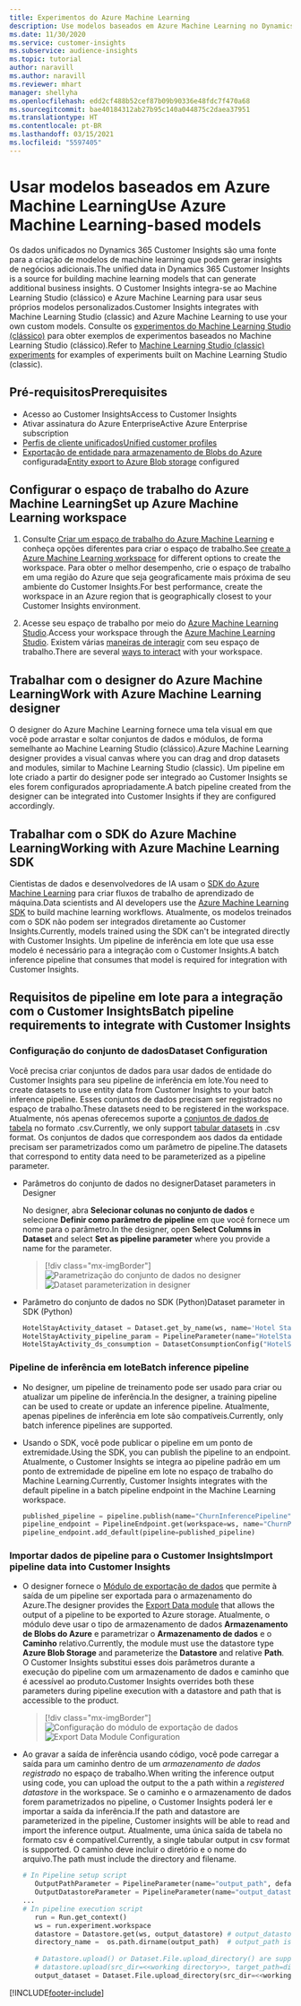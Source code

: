 ```yaml
---
title: Experimentos do Azure Machine Learning
description: Use modelos baseados em Azure Machine Learning no Dynamics 365 Customer Insights.
ms.date: 11/30/2020
ms.service: customer-insights
ms.subservice: audience-insights
ms.topic: tutorial
author: naravill
ms.author: naravill
ms.reviewer: mhart
manager: shellyha
ms.openlocfilehash: edd2cf488b52cef87b09b90336e48fdc7f470a68
ms.sourcegitcommit: bae40184312ab27b95c140a044875c2daea37951
ms.translationtype: HT
ms.contentlocale: pt-BR
ms.lasthandoff: 03/15/2021
ms.locfileid: "5597405"
---
```

# <a name="use-azure-machine-learning-based-models"></a><span data-ttu-id="5b27e-103">Usar modelos baseados em Azure Machine Learning</span><span class="sxs-lookup"><span data-stu-id="5b27e-103">Use Azure Machine Learning-based models</span></span>

<span data-ttu-id="5b27e-104">Os dados unificados no Dynamics 365 Customer Insights são uma fonte para a criação de modelos de machine learning que podem gerar insights de negócios adicionais.</span><span class="sxs-lookup"><span data-stu-id="5b27e-104">The unified data in Dynamics 365 Customer Insights is a source for building machine learning models that can generate additional business insights.</span></span> <span data-ttu-id="5b27e-105">O Customer Insights integra-se ao Machine Learning Studio (clássico) e Azure Machine Learning para usar seus próprios modelos personalizados.</span><span class="sxs-lookup"><span data-stu-id="5b27e-105">Customer Insights integrates with Machine Learning Studio (classic) and Azure Machine Learning to use your own custom models.</span></span> <span data-ttu-id="5b27e-106">Consulte os [experimentos do Machine Learning Studio (clássico)](machine-learning-studio-experiments.md) para obter exemplos de experimentos baseados no Machine Learning Studio (clássico).</span><span class="sxs-lookup"><span data-stu-id="5b27e-106">Refer to [Machine Learning Studio (classic) experiments](machine-learning-studio-experiments.md) for examples of experiments built on Machine Learning Studio (classic).</span></span> 

## <a name="prerequisites"></a><span data-ttu-id="5b27e-107">Pré-requisitos</span><span class="sxs-lookup"><span data-stu-id="5b27e-107">Prerequisites</span></span>

- <span data-ttu-id="5b27e-108">Acesso ao Customer Insights</span><span class="sxs-lookup"><span data-stu-id="5b27e-108">Access to Customer Insights</span></span>
- <span data-ttu-id="5b27e-109">Ativar assinatura do Azure Enterprise</span><span class="sxs-lookup"><span data-stu-id="5b27e-109">Active Azure Enterprise subscription</span></span>
- [<span data-ttu-id="5b27e-110">Perfis de cliente unificados</span><span class="sxs-lookup"><span data-stu-id="5b27e-110">Unified customer profiles</span></span>](data-unification.md)
- <span data-ttu-id="5b27e-111">[Exportação de entidade para armazenamento de Blobs do Azure](export-azure-blob-storage.md) configurada</span><span class="sxs-lookup"><span data-stu-id="5b27e-111">[Entity export to Azure Blob storage](export-azure-blob-storage.md) configured</span></span>

## <a name="set-up-azure-machine-learning-workspace"></a><span data-ttu-id="5b27e-112">Configurar o espaço de trabalho do Azure Machine Learning</span><span class="sxs-lookup"><span data-stu-id="5b27e-112">Set up Azure Machine Learning workspace</span></span>

1. <span data-ttu-id="5b27e-113">Consulte [Criar um espaço de trabalho do Azure Machine Learning](/azure/machine-learning/concept-workspace#-create-a-workspace) e conheça opções diferentes para criar o espaço de trabalho.</span><span class="sxs-lookup"><span data-stu-id="5b27e-113">See [create a Azure Machine Learning workspace](/azure/machine-learning/concept-workspace#-create-a-workspace) for different options to create the workspace.</span></span> <span data-ttu-id="5b27e-114">Para obter o melhor desempenho, crie o espaço de trabalho em uma região do Azure que seja geograficamente mais próxima de seu ambiente do Customer Insights.</span><span class="sxs-lookup"><span data-stu-id="5b27e-114">For best performance, create the workspace in an Azure region that is geographically closest to your Customer Insights environment.</span></span>

1. <span data-ttu-id="5b27e-115">Acesse seu espaço de trabalho por meio do [Azure Machine Learning Studio](https://ml.azure.com/).</span><span class="sxs-lookup"><span data-stu-id="5b27e-115">Access your workspace through the [Azure Machine Learning Studio](https://ml.azure.com/).</span></span> <span data-ttu-id="5b27e-116">Existem várias [maneiras de interagir](/azure/machine-learning/concept-workspace#tools-for-workspace-interaction) com seu espaço de trabalho.</span><span class="sxs-lookup"><span data-stu-id="5b27e-116">There are several [ways to interact](/azure/machine-learning/concept-workspace#tools-for-workspace-interaction) with your workspace.</span></span>

## <a name="work-with-azure-machine-learning-designer"></a><span data-ttu-id="5b27e-117">Trabalhar com o designer do Azure Machine Learning</span><span class="sxs-lookup"><span data-stu-id="5b27e-117">Work with Azure Machine Learning designer</span></span>

<span data-ttu-id="5b27e-118">O designer do Azure Machine Learning fornece uma tela visual em que você pode arrastar e soltar conjuntos de dados e módulos, de forma semelhante ao Machine Learning Studio (clássico).</span><span class="sxs-lookup"><span data-stu-id="5b27e-118">Azure Machine Learning designer provides a visual canvas where you can drag and drop datasets and modules, similar to Machine Learning Studio (classic).</span></span> <span data-ttu-id="5b27e-119">Um pipeline em lote criado a partir do designer pode ser integrado ao Customer Insights se eles forem configurados apropriadamente.</span><span class="sxs-lookup"><span data-stu-id="5b27e-119">A batch pipeline created from the designer can be integrated into Customer Insights if they are configured accordingly.</span></span> 
   
## <a name="working-with-azure-machine-learning-sdk"></a><span data-ttu-id="5b27e-120">Trabalhar com o SDK do Azure Machine Learning</span><span class="sxs-lookup"><span data-stu-id="5b27e-120">Working with Azure Machine Learning SDK</span></span>

<span data-ttu-id="5b27e-121">Cientistas de dados e desenvolvedores de IA usam o [SDK do Azure Machine Learning](/python/api/overview/azure/ml/?preserve-view=true&view=azure-ml-py) para criar fluxos de trabalho de aprendizado de máquina.</span><span class="sxs-lookup"><span data-stu-id="5b27e-121">Data scientists and AI developers use the [Azure Machine Learning SDK](/python/api/overview/azure/ml/?preserve-view=true&view=azure-ml-py) to build machine learning workflows.</span></span> <span data-ttu-id="5b27e-122">Atualmente, os modelos treinados com o SDK não podem ser integrados diretamente ao Customer Insights.</span><span class="sxs-lookup"><span data-stu-id="5b27e-122">Currently, models trained using the SDK can't be integrated directly with Customer Insights.</span></span> <span data-ttu-id="5b27e-123">Um pipeline de inferência em lote que usa esse modelo é necessário para a integração com o Customer Insights.</span><span class="sxs-lookup"><span data-stu-id="5b27e-123">A batch inference pipeline that consumes that model is required for integration with Customer Insights.</span></span>

## <a name="batch-pipeline-requirements-to-integrate-with-customer-insights"></a><span data-ttu-id="5b27e-124">Requisitos de pipeline em lote para a integração com o Customer Insights</span><span class="sxs-lookup"><span data-stu-id="5b27e-124">Batch pipeline requirements to integrate with Customer Insights</span></span>

### <a name="dataset-configuration"></a><span data-ttu-id="5b27e-125">Configuração do conjunto de dados</span><span class="sxs-lookup"><span data-stu-id="5b27e-125">Dataset Configuration</span></span>

<span data-ttu-id="5b27e-126">Você precisa criar conjuntos de dados para usar dados de entidade do Customer Insights para seu pipeline de inferência em lote.</span><span class="sxs-lookup"><span data-stu-id="5b27e-126">You need to create datasets to use entity data from Customer Insights to your batch inference pipeline.</span></span> <span data-ttu-id="5b27e-127">Esses conjuntos de dados precisam ser registrados no espaço de trabalho.</span><span class="sxs-lookup"><span data-stu-id="5b27e-127">These datasets need to be registered in the workspace.</span></span> <span data-ttu-id="5b27e-128">Atualmente, nós apenas oferecemos suporte a [conjuntos de dados de tabela](/azure/machine-learning/how-to-create-register-datasets#tabulardataset) no formato .csv.</span><span class="sxs-lookup"><span data-stu-id="5b27e-128">Currently, we only support [tabular datasets](/azure/machine-learning/how-to-create-register-datasets#tabulardataset) in .csv format.</span></span> <span data-ttu-id="5b27e-129">Os conjuntos de dados que correspondem aos dados da entidade precisam ser parametrizados como um parâmetro de pipeline.</span><span class="sxs-lookup"><span data-stu-id="5b27e-129">The datasets that correspond to entity data need to be parameterized as a pipeline parameter.</span></span>
   
* <span data-ttu-id="5b27e-130">Parâmetros do conjunto de dados no designer</span><span class="sxs-lookup"><span data-stu-id="5b27e-130">Dataset parameters in Designer</span></span>
   
     <span data-ttu-id="5b27e-131">No designer, abra **Selecionar colunas no conjunto de dados** e selecione **Definir como parâmetro de pipeline** em que você fornece um nome para o parâmetro.</span><span class="sxs-lookup"><span data-stu-id="5b27e-131">In the designer, open **Select Columns in Dataset** and select **Set as pipeline parameter** where you provide a name for the parameter.</span></span>

     > [!div class="mx-imgBorder"]
     > <span data-ttu-id="5b27e-132">![Parametrização do conjunto de dados no designer](media/intelligence-designer-dataset-parameters.png "Parametrização do conjunto de dados no designer")</span><span class="sxs-lookup"><span data-stu-id="5b27e-132">![Dataset parameterization in designer](media/intelligence-designer-dataset-parameters.png "Dataset parameterization in designer")</span></span>
   
* <span data-ttu-id="5b27e-133">Parâmetro do conjunto de dados no SDK (Python)</span><span class="sxs-lookup"><span data-stu-id="5b27e-133">Dataset parameter in SDK (Python)</span></span>
   
   ```python
   HotelStayActivity_dataset = Dataset.get_by_name(ws, name='Hotel Stay Activity Data')
   HotelStayActivity_pipeline_param = PipelineParameter(name="HotelStayActivity_pipeline_param", default_value=HotelStayActivity_dataset)
   HotelStayActivity_ds_consumption = DatasetConsumptionConfig("HotelStayActivity_dataset", HotelStayActivity_pipeline_param)
   ```

### <a name="batch-inference-pipeline"></a><span data-ttu-id="5b27e-134">Pipeline de inferência em lote</span><span class="sxs-lookup"><span data-stu-id="5b27e-134">Batch inference pipeline</span></span>
  
* <span data-ttu-id="5b27e-135">No designer, um pipeline de treinamento pode ser usado para criar ou atualizar um pipeline de inferência.</span><span class="sxs-lookup"><span data-stu-id="5b27e-135">In the designer, a training pipeline can be used to create or update an inference pipeline.</span></span> <span data-ttu-id="5b27e-136">Atualmente, apenas pipelines de inferência em lote são compatíveis.</span><span class="sxs-lookup"><span data-stu-id="5b27e-136">Currently, only batch inference pipelines are supported.</span></span>

* <span data-ttu-id="5b27e-137">Usando o SDK, você pode publicar o pipeline em um ponto de extremidade.</span><span class="sxs-lookup"><span data-stu-id="5b27e-137">Using the SDK, you can publish the pipeline to an endpoint.</span></span> <span data-ttu-id="5b27e-138">Atualmente, o Customer Insights se integra ao pipeline padrão em um ponto de extremidade de pipeline em lote no espaço de trabalho do Machine Learning.</span><span class="sxs-lookup"><span data-stu-id="5b27e-138">Currently, Customer Insights integrates with the default pipeline in a batch pipeline endpoint in the Machine Learning workspace.</span></span>
   
   ```python
   published_pipeline = pipeline.publish(name="ChurnInferencePipeline", description="Published Churn Inference pipeline")
   pipeline_endpoint = PipelineEndpoint.get(workspace=ws, name="ChurnPipelineEndpoint") 
   pipeline_endpoint.add_default(pipeline=published_pipeline)
   ```

### <a name="import-pipeline-data-into-customer-insights"></a><span data-ttu-id="5b27e-139">Importar dados de pipeline para o Customer Insights</span><span class="sxs-lookup"><span data-stu-id="5b27e-139">Import pipeline data into Customer Insights</span></span>

* <span data-ttu-id="5b27e-140">O designer fornece o [Módulo de exportação de dados](/azure/machine-learning/algorithm-module-reference/export-data) que permite à saída de um pipeline ser exportada para o armazenamento do Azure.</span><span class="sxs-lookup"><span data-stu-id="5b27e-140">The designer provides the [Export Data module](/azure/machine-learning/algorithm-module-reference/export-data) that allows the output of a pipeline to be exported to Azure storage.</span></span> <span data-ttu-id="5b27e-141">Atualmente, o módulo deve usar o tipo de armazenamento de dados **Armazenamento de Blobs do Azure** e parametrizar o **Armazenamento de dados** e o **Caminho** relativo.</span><span class="sxs-lookup"><span data-stu-id="5b27e-141">Currently, the module must use the datastore type **Azure Blob Storage** and parameterize the **Datastore** and relative **Path**.</span></span> <span data-ttu-id="5b27e-142">O Customer Insights substitui esses dois parâmetros durante a execução do pipeline com um armazenamento de dados e caminho que é acessível ao produto.</span><span class="sxs-lookup"><span data-stu-id="5b27e-142">Customer Insights overrides both these parameters during pipeline execution with a datastore and path that is accessible to the product.</span></span>
   > [!div class="mx-imgBorder"]
   > <span data-ttu-id="5b27e-143">![Configuração do módulo de exportação de dados](media/intelligence-designer-importdata.png "Configuração do módulo de exportação de dados")</span><span class="sxs-lookup"><span data-stu-id="5b27e-143">![Export Data Module Configuration](media/intelligence-designer-importdata.png "Export Data Module Configuration")</span></span>
   
* <span data-ttu-id="5b27e-144">Ao gravar a saída de inferência usando código, você pode carregar a saída para um caminho dentro de um *armazenamento de dados registrado* no espaço de trabalho.</span><span class="sxs-lookup"><span data-stu-id="5b27e-144">When writing the inference output using code, you can upload the output to the a path within a *registered datastore* in the workspace.</span></span> <span data-ttu-id="5b27e-145">Se o caminho e o armazenamento de dados forem parametrizados no pipeline, o Customer Insights poderá ler e importar a saída da inferência.</span><span class="sxs-lookup"><span data-stu-id="5b27e-145">If the path and datastore are parameterized in the pipeline, Customer insights will be able to read and import the inference output.</span></span> <span data-ttu-id="5b27e-146">Atualmente, uma única saída de tabela no formato csv é compatível.</span><span class="sxs-lookup"><span data-stu-id="5b27e-146">Currently, a single tabular output in csv format is supported.</span></span> <span data-ttu-id="5b27e-147">O caminho deve incluir o diretório e o nome do arquivo.</span><span class="sxs-lookup"><span data-stu-id="5b27e-147">The path must include the directory and filename.</span></span>

   ```python
   # In Pipeline setup script
      OutputPathParameter = PipelineParameter(name="output_path", default_value="HotelChurnOutput/HotelChurnOutput.csv")
      OutputDatastoreParameter = PipelineParameter(name="output_datastore", default_value="workspaceblobstore")
   ...
   # In pipeline execution script
      run = Run.get_context()
      ws = run.experiment.workspace
      datastore = Datastore.get(ws, output_datastore) # output_datastore is parameterized
      directory_name =  os.path.dirname(output_path)  # output_path is parameterized.
      
      # Datastore.upload() or Dataset.File.upload_directory() are supported methods to uplaod the data
      # datastore.upload(src_dir=<<working directory>>, target_path=directory_name, overwrite=False, show_progress=True)
      output_dataset = Dataset.File.upload_directory(src_dir=<<working directory>>, target = (datastore, directory_name)) # Remove trailing "/" from directory_name
   ```


[!INCLUDE[footer-include](../includes/footer-banner.md)]